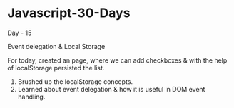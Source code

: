 # Javascript-30-Days

Day - 15

Event delegation & Local Storage

For today, created an page, where we can add checkboxes & with the help of localStorage persisted the list.

1. Brushed up the localStorage concepts.
2. Learned about event delegation & how it is useful in DOM event handling.